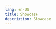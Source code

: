 ```yaml
---
lang: en-US
title: Showcase
description: Showcase
---
```


<VPBanner
  title="Short Url"
  content="Build your short url service"
  background="rgba(136, 137, 51, 0.8)"
  :actions='[
    {
      text: "home",
      link:"https://case.flmelody.org/short-url",
    },
    {
      text: "repository",
      link: "https://github.com/esotericman/short-url",
      type: "default",
    },
  ]'
/>

<VPBanner
  title="Questionnaire"
  content="Lite version of the questionnaire system, from which you can not only learn Windward-related knowledge, but also a lot of unknown secrets"
  background="rgba(28, 119, 145, 0.9)"
  :actions='[
    {
      text: "home",
      link:"https://case.flmelody.org/pollster",
    },
    {
      text: "repository",
      link: "https://github.com/esotericman/pollster",
      type: "default",
    },
  ]'
/>

<VPBanner
  title="Instant Message"
  content="Build your instant message service"
  background="rgba(61, 103, 32, 0.8)"
  :actions='[
    {
      text: "home",
      link:"https://netmind.flmelody.org",
    },
    {
      text: "repository",
      link: "https://github.com/esotericman/netmind",
      type: "default",
    },
  ]'
/>

<VPBanner
  title="The Earth of Time"
  content="Playing at home on Earth"
  background="rgba(53, 162, 120, 0.8)"
  :actions='[
    {
      text: "home",
      link:"https://bluesky.flmelody.org",
    },
    {
      text: "repository",
      link: "https://github.com/esotericman/bluesky",
      type: "default",
    },
  ]'
/>
